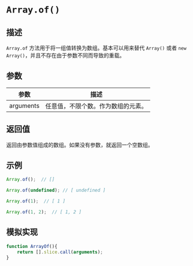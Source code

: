 # `Array.of()`

## 描述
`Array.of` 方法用于将一组值转换为数组。基本可以用来替代 `Array()` 或者 `new Array()`，并且不存在由于参数不同而导致的重载。

## 参数

参数 | 描述
--- | ---
arguments | 任意值，不限个数。作为数组的元素。


## 返回值

返回由参数值组成的数组。如果没有参数，就返回一个空数组。


## 示例

```js
Array.of();  // []

Array.of(undefined); // [ undefined ]

Array.of(1);  // [ 1 ]

Array.of(1, 2);  // [ 1, 2 ]
```



## 模拟实现 

```js
function ArrayOf(){
    return [].slice.call(arguments);
}
```
